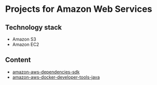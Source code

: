 # Projects for Amazon Web Services

## Technology stack
* Amazon S3
* Amazon EC2
	
## Content
- [amazon-aws-dependencies-sdk](amazon-aws-dependencies-sdk/README.md)
- [amazon-aws-docker-developer-tools-java](amazon-aws-docker-developer-tools-java/README.md)


